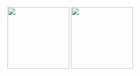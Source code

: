 <p align="left">
  <img height="140" src="https://github-readme-stats.vercel.app/api?username=Jikky1618&theme=github_dark&show_icons=ture" />
  <img height="140" src="https://github-readme-stats.vercel.app/api/top-langs/?username=Jikky1618&layout=compact&show_icons=true&theme=github_dark" />
</p>

